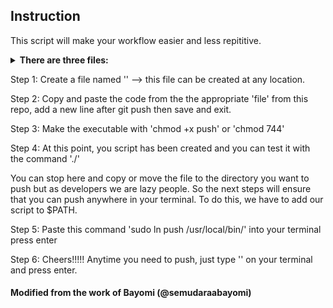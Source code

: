 ## Instruction
This script will make your workflow easier and less repititive.

<details>
<summary><b>There are three files:</b></summary>

* git_add_file; this add selection of file(s), commit & push

* git_add_all; this add all files, commit & push

* git_modified; this commit (ie commit -am 'msg') and push modified files

</details>

Step 1: Create a file named '<file>' --> this file can be created at any location.

Step 2: Copy and paste the code from the the appropriate 'file' from this repo, add a new line after git push then save and exit.

Step 3: Make the executable with 'chmod +x push' or 'chmod 744'

Step 4: At this point, you script has been created and you can test it with the command './<file>'

You can stop here and copy or move the file to the directory you want to push but as developers we are lazy people. So the next steps will ensure that you can push anywhere in your terminal. To do this, we have to add our script to $PATH.

Step 5: Paste this command 'sudo ln push /usr/local/bin/<file>' into your terminal press enter

Step 6: Cheers!!!!! Anytime you need to push, just type '<file>' on your terminal and press enter.

#### Modified from the work of Bayomi (@semudaraabayomi)